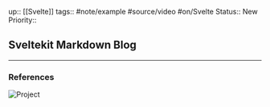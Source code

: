 up::  [[Svelte]]
tags:: #note/example #source/video #on/Svelte 
Status:: New
Priority:: 

## Sveltekit Markdown Blog



---

### References
![Project](https://youtu.be/RhScu3uqGd0)